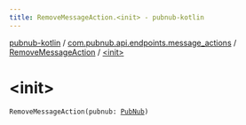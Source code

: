 ```yaml
---
title: RemoveMessageAction.<init> - pubnub-kotlin
---
```


[pubnub-kotlin](../../index.html) / [com.pubnub.api.endpoints.message_actions](../index.html) / [RemoveMessageAction](index.html) / [&lt;init&gt;](./-init-.html)

# &lt;init&gt;

`RemoveMessageAction(pubnub: `[`PubNub`](../../com.pubnub.api/-pub-nub/index.html)`)`